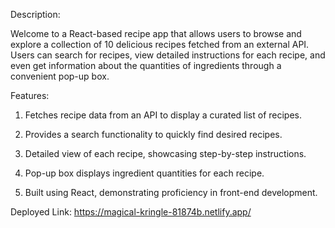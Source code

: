 Description:

Welcome to a React-based recipe app that allows users to browse and explore a collection of 10 delicious recipes fetched from an external API. Users can search for recipes, view detailed instructions for each recipe, and even get information about the quantities of ingredients through a convenient pop-up box.


Features:

1. Fetches recipe data from an API to display a curated list of recipes.

2. Provides a search functionality to quickly find desired recipes.

3. Detailed view of each recipe, showcasing step-by-step instructions.

4. Pop-up box displays ingredient quantities for each recipe.

5. Built using React, demonstrating proficiency in front-end development.


Deployed Link:
https://magical-kringle-81874b.netlify.app/
